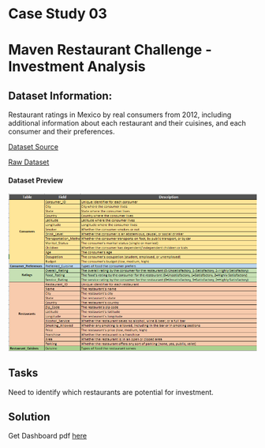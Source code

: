 # Case Study 03 
# Maven Restaurant Challenge - Investment Analysis
## Dataset Information:
Restaurant ratings in Mexico by real consumers from 2012, including additional information about each restaurant and their cuisines, and each consumer and their preferences.

[Dataset Source](https://www.mavenanalytics.io/data-playground?page=2)

[Raw Dataset](https://github.com/Mahmud-Buet15/8_Weeks_of_Data_Visualization/tree/main/Case%20Study%2002/Dataset)

#### Dataset Preview
![Alt Text](https://github.com/Mahmud-Buet15/8_Weeks_of_Data_Visualization/blob/main/Case%20Study%2002/Dataset/Dataset%20Summary.png) <br>

## Tasks
Need to identify which restaurants are potential for investment.

## Solution
 
Get Dashboard pdf [here](https://github.com/Mahmud-Buet15/8_Weeks_of_Data_Visualization/blob/main/Case%20Study%2002/Solution/Maven_Restaurant_Dashboard.pdf)



